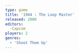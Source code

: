 ```yaml
---
type: game
title: '1944 : The Loop Master'
released: 2000
editors: 
  -Capcom
players: 2
genres:
  - 'Shoot Them Up'
---
```

